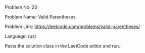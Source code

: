 Problem No: 20

Problem Name: Valid Parentheses

Problem Link: https://leetcode.com/problems/valid-parentheses/

Language: rust

Paste the solution class in the LeetCode editor and run.

